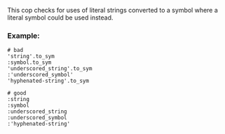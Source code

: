 This cop checks for uses of literal strings converted to
a symbol where a literal symbol could be used instead.

### Example:
    # bad
    'string'.to_sym
    :symbol.to_sym
    'underscored_string'.to_sym
    :'underscored_symbol'
    'hyphenated-string'.to_sym

    # good
    :string
    :symbol
    :underscored_string
    :underscored_symbol
    :'hyphenated-string'
